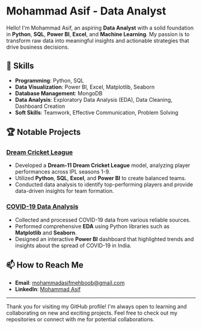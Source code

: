 # Mohammad Asif - Data Analyst

Hello! I'm Mohammad Asif, an aspiring **Data Analyst** with a solid foundation in **Python**, **SQL**, **Power BI**, **Excel**, and **Machine Learning**. My passion is to transform raw data into meaningful insights and actionable strategies that drive business decisions.

## 🚀 Skills
- **Programming**: Python, SQL
- **Data Visualization**: Power BI, Excel, Matplotlib, Seaborn
- **Database Management**: MongoDB
- **Data Analysis**: Exploratory Data Analysis (EDA), Data Cleaning, Dashboard Creation
- **Soft Skills**: Teamwork, Effective Communication, Problem Solving

## 🏆 Notable Projects

### [Dream Cricket League](https://github.com/mohammadasifa/DreamCricketLeague)
- Developed a **Dream-11 Dream Cricket League** model, analyzing player performances across IPL seasons 1-9.
- Utilized **Python**, **SQL**, **Excel**, and **Power BI** to create balanced teams.
- Conducted data analysis to identify top-performing players and provide data-driven insights for team formation.

### [COVID-19 Data Analysis](https://github.com/mohammadasifa/Covid19-Analysis)
- Collected and processed COVID-19 data from various reliable sources.
- Performed comprehensive **EDA** using Python libraries such as **Matplotlib** and **Seaborn**.
- Designed an interactive **Power BI** dashboard that highlighted trends and insights about the spread of COVID-19 in India.

## 📫 How to Reach Me
- **Email**: [mohammadasifmehboob@gmail.com](mailto:mohammadasifmehboob@gmail.com)
- **LinkedIn**: [Mohammad Asif](https://www.linkedin.com/in/mohammad-asif-934286207)

---

Thank you for visiting my GitHub profile! I'm always open to learning and collaborating on new and exciting projects. Feel free to check out my repositories or connect with me for potential collaborations.
